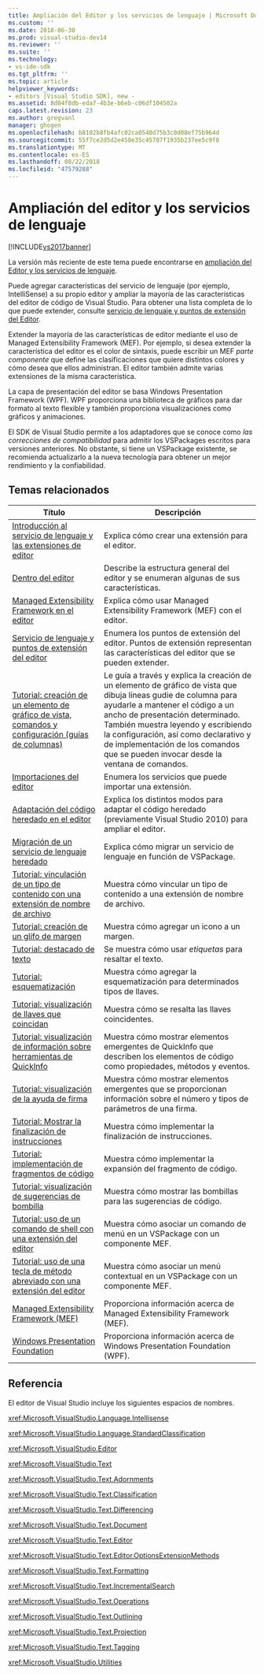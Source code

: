 ```yaml
---
title: Ampliación del Editor y los servicios de lenguaje | Microsoft Docs
ms.custom: ''
ms.date: 2018-06-30
ms.prod: visual-studio-dev14
ms.reviewer: ''
ms.suite: ''
ms.technology:
- vs-ide-sdk
ms.tgt_pltfrm: ''
ms.topic: article
helpviewer_keywords:
- editors [Visual Studio SDK], new -
ms.assetid: 8d04f8db-eda7-4b3e-b6eb-c06df104502a
caps.latest.revision: 23
ms.author: gregvanl
manager: ghogen
ms.openlocfilehash: b8102b8fb4afc02ca0540d75b3c0d08ef75b964d
ms.sourcegitcommit: 55f7ce2d5d2e458e35c45787f1935b237ee5c9f8
ms.translationtype: MT
ms.contentlocale: es-ES
ms.lasthandoff: 08/22/2018
ms.locfileid: "47579288"
---
```

# <a name="extending-the-editor-and-language-services"></a>Ampliación del editor y los servicios de lenguaje
[!INCLUDE[vs2017banner](../includes/vs2017banner.md)]

La versión más reciente de este tema puede encontrarse en [ampliación del Editor y los servicios de lenguaje](https://docs.microsoft.com/visualstudio/extensibility/extending-the-editor-and-language-services).  
  
Puede agregar características del servicio de lenguaje (por ejemplo, IntelliSense) a su propio editor y ampliar la mayoría de las características del editor de código de Visual Studio.  Para obtener una lista completa de lo que puede extender, consulte [servicio de lenguaje y puntos de extensión del Editor](../extensibility/language-service-and-editor-extension-points.md).  
  
 Extender la mayoría de las características de editor mediante el uso de Managed Extensibility Framework (MEF). Por ejemplo, si desea extender la característica del editor es el color de sintaxis, puede escribir un MEF *parte componente* que define las clasificaciones que quiere distintos colores y cómo desea que ellos administran. El editor también admite varias extensiones de la misma característica.  
  
 La capa de presentación del editor se basa Windows Presentation Framework (WPF). WPF proporciona una biblioteca de gráficos para dar formato al texto flexible y también proporciona visualizaciones como gráficos y animaciones.  
  
 El SDK de Visual Studio permite a los adaptadores que se conoce como *las correcciones de compatibilidad* para admitir los VSPackages escritos para versiones anteriores. No obstante, si tiene un VSPackage existente, se recomienda actualizarlo a la nueva tecnología para obtener un mejor rendimiento y la confiabilidad.  
  
## <a name="related-topics"></a>Temas relacionados  
  
|Título|Descripción|  
|-----------|-----------------|  
|[Introducción al servicio de lenguaje y las extensiones de editor](../extensibility/getting-started-with-language-service-and-editor-extensions.md)|Explica cómo crear una extensión para el editor.|  
|[Dentro del editor](../extensibility/inside-the-editor.md)|Describe la estructura general del editor y se enumeran algunas de sus características.|  
|[Managed Extensibility Framework en el editor](../extensibility/managed-extensibility-framework-in-the-editor.md)|Explica cómo usar Managed Extensibility Framework (MEF) con el editor.|  
|[Servicio de lenguaje y puntos de extensión del editor](../extensibility/language-service-and-editor-extension-points.md)|Enumera los puntos de extensión del editor. Puntos de extensión representan las características del editor que se pueden extender.|  
|[Tutorial: creación de un elemento de gráfico de vista, comandos y configuración (guías de columnas)](../extensibility/walkthrough-creating-a-view-adornment-commands-and-settings-column-guides.md)|Le guía a través y explica la creación de un elemento de gráfico de vista que dibuja líneas gudie de columna para ayudarle a mantener el código a un ancho de presentación determinado.  También muestra leyendo y escribiendo la configuración, así como declarativo y de implementación de los comandos que se pueden invocar desde la ventana de comandos.|  
|[Importaciones del editor](../extensibility/editor-imports.md)|Enumera los servicios que puede importar una extensión.|  
|[Adaptación del código heredado en el editor](../extensibility/adapting-legacy-code-to-the-editor.md)|Explica los distintos modos para adaptar el código heredado (previamente Visual Studio 2010) para ampliar el editor.|  
|[Migración de un servicio de lenguaje heredado](../extensibility/internals/migrating-a-legacy-language-service.md)|Explica cómo migrar un servicio de lenguaje en función de VSPackage.|  
|[Tutorial: vinculación de un tipo de contenido con una extensión de nombre de archivo](../extensibility/walkthrough-linking-a-content-type-to-a-file-name-extension.md)|Muestra cómo vincular un tipo de contenido a una extensión de nombre de archivo.|  
|[Tutorial: creación de un glifo de margen](../extensibility/walkthrough-creating-a-margin-glyph.md)|Muestra cómo agregar un icono a un margen.|  
|[Tutorial: destacado de texto](../extensibility/walkthrough-highlighting-text.md)|Se muestra cómo usar *etiquetas* para resaltar el texto.|  
|[Tutorial: esquematización](../extensibility/walkthrough-outlining.md)|Muestra cómo agregar la esquematización para determinados tipos de llaves.|  
|[Tutorial: visualización de llaves que coincidan](../extensibility/walkthrough-displaying-matching-braces.md)|Muestra cómo se resalta las llaves coincidentes.|  
|[Tutorial: visualización de información sobre herramientas de QuickInfo](../extensibility/walkthrough-displaying-quickinfo-tooltips.md)|Muestra cómo mostrar elementos emergentes de QuickInfo que describen los elementos de código como propiedades, métodos y eventos.|  
|[Tutorial: visualización de la ayuda de firma](../extensibility/walkthrough-displaying-signature-help.md)|Muestra cómo mostrar elementos emergentes que se proporcionan información sobre el número y tipos de parámetros de una firma.|  
|[Tutorial: Mostrar la finalización de instrucciones](../extensibility/walkthrough-displaying-statement-completion.md)|Muestra cómo implementar la finalización de instrucciones.|  
|[Tutorial: implementación de fragmentos de código](../extensibility/walkthrough-implementing-code-snippets.md)|Muestra cómo implementar la expansión del fragmento de código.|  
|[Tutorial: visualización de sugerencias de bombilla](../extensibility/walkthrough-displaying-light-bulb-suggestions.md)|Muestra cómo mostrar las bombillas para las sugerencias de código.|  
|[Tutorial: uso de un comando de shell con una extensión del editor](../extensibility/walkthrough-using-a-shell-command-with-an-editor-extension.md)|Muestra cómo asociar un comando de menú en un VSPackage con un componente MEF.|  
|[Tutorial: uso de una tecla de método abreviado con una extensión del editor](../extensibility/walkthrough-using-a-shortcut-key-with-an-editor-extension.md)|Muestra cómo asociar un menú contextual en un VSPackage con un componente MEF.|  
|[Managed Extensibility Framework (MEF)](http://msdn.microsoft.com/library/6c61b4ec-c6df-4651-80f1-4854f8b14dde)|Proporciona información acerca de Managed Extensibility Framework (MEF).|  
|[Windows Presentation Foundation](http://msdn.microsoft.com/library/f667bd15-2134-41e9-b4af-5ced6fafab5d)|Proporciona información acerca de Windows Presentation Foundation (WPF).|  
  
## <a name="reference"></a>Referencia  
 El editor de Visual Studio incluye los siguientes espacios de nombres.  
  
 <xref:Microsoft.VisualStudio.Language.Intellisense>  
  
 <xref:Microsoft.VisualStudio.Language.StandardClassification>  
  
 <xref:Microsoft.VisualStudio.Editor>  
  
 <xref:Microsoft.VisualStudio.Text>  
  
 <xref:Microsoft.VisualStudio.Text.Adornments>  
  
 <xref:Microsoft.VisualStudio.Text.Classification>  
  
 <xref:Microsoft.VisualStudio.Text.Differencing>  
  
 <xref:Microsoft.VisualStudio.Text.Document>  
  
 <xref:Microsoft.VisualStudio.Text.Editor>  
  
 <xref:Microsoft.VisualStudio.Text.Editor.OptionsExtensionMethods>  
  
 <xref:Microsoft.VisualStudio.Text.Formatting>  
  
 <xref:Microsoft.VisualStudio.Text.IncrementalSearch>  
  
 <xref:Microsoft.VisualStudio.Text.Operations>  
  
 <xref:Microsoft.VisualStudio.Text.Outlining>  
  
 <xref:Microsoft.VisualStudio.Text.Projection>  
  
 <xref:Microsoft.VisualStudio.Text.Tagging>  
  
 <xref:Microsoft.VisualStudio.Utilities>

